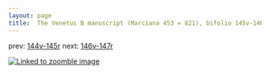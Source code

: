 ```yaml
---
layout: page
title:  The Venetus B manuscript (Marciana 453 = 821), bifolio 145v-146r
---
```


prev: [144v-145r](../144v-145r/) next: [146v-147r](../146v-147r/)



[![Linked to zoomble image](http://www.homermultitext.org/iipsrv?IIIF=/project/homer/pyramidal/deepzoom/hmt/vbbifolio/v1/vb_145v_146r.tif/full/2000,/0/default.jpg)](http://www.homermultitext.org/ict2/?urn=urn:cite2:hmt:vbbifolio.v1:vb_145v_146r)

